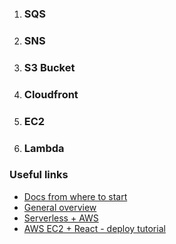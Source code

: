 1. ### SQS

2. ### SNS

3. ### S3 Bucket

4. ### Cloudfront

5. ### EC2

6. ### Lambda



### Useful links

- [Docs from where to start](https://aws.amazon.com/ru/getting-started/)
- [General overview](https://www.techtarget.com/searchaws/definition/Amazon-Web-Services)
- [Serverless + AWS](https://www.youtube.com/playlist?list=PLmexTtcbIn_gP8bpsUsHfv-58KsKPsGEo)
- [AWS EC2 + React - deploy tutorial](https://jasonwatmore.com/post/2019/11/18/react-nodejs-on-aws-how-to-deploy-a-mern-stack-app-to-amazon-ec2)